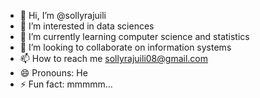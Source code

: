 - 👋 Hi, I’m @sollyrajuili
- 👀 I’m interested in data sciences
- 🌱 I’m currently learning computer science and statistics
- 💞️ I’m looking to collaborate on information systems
- 📫 How to reach me sollyrajuili08@gmail.com
- 😄 Pronouns: He
- ⚡ Fun fact: mmmmm...

<!---
sollyrajuili/sollyrajuili is a ✨ special ✨ repository because its `README.md` (this file) appears on your GitHub profile.
You can click the Preview link to take a look at your changes.
--->
